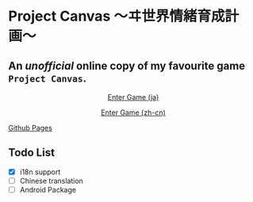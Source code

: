 ﻿# Project Canvas 〜ヰ世界情緒育成計画〜

## An _unofficial_ online copy of my favourite game `Project Canvas`.

<p align="center"><a href="https://solomonleon.github.io/project_canvas/src/index.html?lang=ja">Enter Game (ja)</a></p>
<p align="center"><a href="https://solomonleon.github.io/project_canvas/src/index.html?lang=zh-cn">Enter Game (zh-cn)</a></p>

[Github Pages](https://solomonleon.github.io/project_canvas/)

## Todo List

-   [x] i18n support
-   [ ] Chinese translation
-   [ ] Android Package
